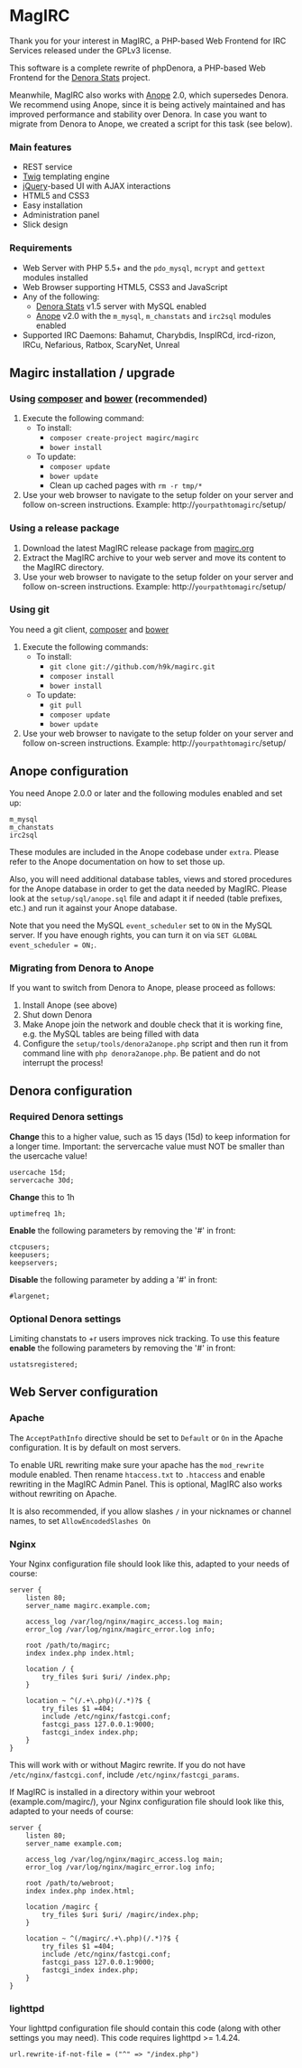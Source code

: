 # MagIRC #

Thank you for your interest in MagIRC, a PHP-based Web Frontend for IRC Services released under the GPLv3 license.

This software is a complete rewrite of phpDenora, a PHP-based Web Frontend for the [Denora Stats](http://www.denorastats.org) project.

Meanwhile, MagIRC also works with [Anope](http://www.anope.org/) 2.0, which supersedes Denora.
We recommend using Anope, since it is being actively maintained and has improved performance and stability over Denora.
In case you want to migrate from Denora to Anope, we created a script for this task (see below).

### Main features ###
* REST service
* [Twig](http://twig.sensiolabs.org) templating engine
* [jQuery](http://www.jquery.com/)-based UI with AJAX interactions
* HTML5 and CSS3
* Easy installation
* Administration panel
* Slick design

### Requirements ###
* Web Server with PHP 5.5+ and the `pdo_mysql`, `mcrypt` and `gettext` modules installed
* Web Browser supporting HTML5, CSS3 and JavaScript
* Any of the following:
	* [Denora Stats](http://www.denorastats.org) v1.5 server with MySQL enabled
	* [Anope](http://www.anope.org/) v2.0 with the `m_mysql`, `m_chanstats` and `irc2sql` modules enabled
* Supported IRC Daemons: Bahamut, Charybdis, InspIRCd, ircd-rizon, IRCu, Nefarious, Ratbox, ScaryNet, Unreal


## Magirc installation / upgrade ##

### Using [composer](http://getcomposer.org) and [bower](http://bower.io) (recommended) ###

1. Execute the following command:
	- To install:
	    - `composer create-project magirc/magirc`
	    - `bower install`
	- To update:
	    - `composer update`
	    - `bower update`
	    - Clean up cached pages with `rm -r tmp/*`
2. Use your web browser to navigate to the setup folder on your server and follow on-screen instructions.
   Example: http://`yourpathtomagirc`/setup/

### Using a release package ###
1. Download the latest MagIRC release package from [magirc.org](http://www.magirc.org/)
2. Extract the MagIRC archive to your web server and move its content to the MagIRC directory.
3. Use your web browser to navigate to the setup folder on your server and follow on-screen instructions.
   Example: http://`yourpathtomagirc`/setup/

### Using git ###
You need a git client, [composer](http://getcomposer.org) and [bower](http://bower.io)

1. Execute the following commands:
	- To install:
	    - `git clone git://github.com/h9k/magirc.git`
	    - `composer install`
	    - `bower install`
	- To update:
	    - `git pull`
	    - `composer update`
	    - `bower update`
2. Use your web browser to navigate to the setup folder on your server and follow on-screen instructions.
   Example: http://`yourpathtomagirc`/setup/


## Anope configuration ###
You need Anope 2.0.0 or later and the following modules enabled and set up:

    m_mysql
    m_chanstats
    irc2sql

These modules are included in the Anope codebase under `extra`. Please refer to the Anope documentation on how to set those up.

Also, you will need additional database tables, views and stored procedures for the Anope database in order to get the data needed by MagIRC.
Please look at the `setup/sql/anope.sql` file and adapt it if needed (table prefixes, etc.) and run it against your Anope database.

Note that you need the MySQL `event_scheduler` set to `ON` in the MySQL server. If you have enough rights, you can turn it on via `SET GLOBAL event_scheduler = ON;`.

### Migrating from Denora to Anope ###
If you want to switch from Denora to Anope, please proceed as follows:

1. Install Anope (see above)
2. Shut down Denora
3. Make Anope join the network and double check that it is working fine, e.g. the MySQL tables are being filled with data
4. Configure the `setup/tools/denora2anope.php` script and then run it from command line with `php denora2anope.php`. Be patient and do not interrupt the process!


## Denora configuration ##

### Required Denora settings ###

**Change** this to a higher value, such as 15 days (15d) to keep information for a longer time.
Important: the servercache value must NOT be smaller than the usercache value!

    usercache 15d;
    servercache 30d;

**Change** this to 1h

    uptimefreq 1h;

**Enable** the following parameters by removing the '#' in front:

    ctcpusers;
    keepusers;
    keepservers;

**Disable** the following parameter by adding a '#' in front:

    #largenet;

### Optional Denora settings ###
Limiting chanstats to +r users improves nick tracking.
To use this feature **enable** the following parameters by removing the '#' in front:

    ustatsregistered;


## Web Server configuration ##

### Apache ###
The `AcceptPathInfo` directive should be set to `Default` or `On` in the Apache configuration. It is by default on most servers.

To enable URL rewriting make sure your apache has the `mod_rewrite` module enabled. Then rename `htaccess.txt` to `.htaccess` and enable rewriting in the MagIRC Admin Panel.
This is optional, MagIRC also works without rewriting on Apache.

It is also recommended, if you allow slashes `/` in your nicknames or channel names, to set `AllowEncodedSlashes On`

### Nginx ###
Your Nginx configuration file should look like this, adapted to your needs of course:

```
server {
	listen 80;
	server_name magirc.example.com;

	access_log /var/log/nginx/magirc_access.log main;
	error_log /var/log/nginx/magirc_error.log info;

	root /path/to/magirc;
	index index.php index.html;

	location / {
		try_files $uri $uri/ /index.php;
	}

	location ~ ^(/.+\.php)(/.*)?$ {
		try_files $1 =404;
		include /etc/nginx/fastcgi.conf;
		fastcgi_pass 127.0.0.1:9000;
		fastcgi_index index.php;
	}
}
```

This will work with or without Magirc rewrite.
If you do not have `/etc/nginx/fastcgi.conf`, include `/etc/nginx/fastcgi_params`.

If MagIRC is installed in a directory within your webroot (example.com/magirc/), your Nginx configuration file should look like this, adapted to your needs of course:

```
server {
	listen 80;
	server_name example.com;

	access_log /var/log/nginx/magirc_access.log main;
	error_log /var/log/nginx/magirc_error.log info;

	root /path/to/webroot;
	index index.php index.html;

	location /magirc {
		try_files $uri $uri/ /magirc/index.php;
	}

	location ~ ^(/magirc/.+\.php)(/.*)?$ {
		try_files $1 =404;
		include /etc/nginx/fastcgi.conf;
		fastcgi_pass 127.0.0.1:9000;
		fastcgi_index index.php;
	}
}
```

### lighttpd ###
Your lighttpd configuration file should contain this code (along with other settings you may need). This code requires lighttpd >= 1.4.24.

    url.rewrite-if-not-file = ("^" => "/index.php")
